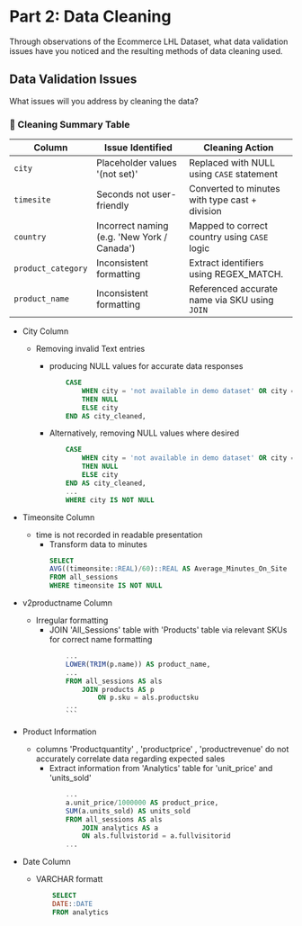 # Part 2: Data Cleaning

Through observations of the Ecommerce LHL Dataset, what data validation issues have you noticed and the resulting methods of data cleaning used. 


## Data Validation Issues

What issues will you address by cleaning the data?

### 🧹 Cleaning Summary Table

| Column            | Issue Identified                              | Cleaning Action 
|-------------------|-----------------------------------------------|------------------------------------------------|
| `city`            | Placeholder values '(not set)'                | Replaced with NULL using `CASE` statement      |
| `timesite`        | Seconds not user-friendly                     | Converted to minutes with type cast + division |
| `country`         | Incorrect naming (e.g. 'New York / Canada')   | Mapped to correct country using `CASE` logic   |
| `product_category`| Inconsistent formatting                       | Extract identifiers using REGEX_MATCH.         |
| `product_name`    | Inconsistent formatting                       | Referenced accurate name via SKU using `JOIN`  |
 
- City Column
	- Removing invalid Text entries
		- producing NULL values for accurate data responses
			``` sql
				CASE
					WHEN city = 'not available in demo dataset' OR city = '(not set)'
					THEN NULL
					ELSE city
				END AS city_cleaned,
			```

		- Alternatively, removing NULL values where desired
			``` sql
				CASE
					WHEN city = 'not available in demo dataset' OR city = '(not set)'
					THEN NULL
					ELSE city
				END AS city_cleaned,
				...
				WHERE city IS NOT NULL
			```

- Timeonsite Column
	- time is not recorded in readable presentation
		- Transform data to minutes
			``` sql
			SELECT
			AVG((timeonsite::REAL)/60)::REAL AS Average_Minutes_On_Site
			FROM all_sessions
			WHERE timeonsite IS NOT NULL
			```

- v2productname Column
	- Irregular formatting
		- JOIN 'All_Sessions' table with 'Products' table via relevant SKUs for correct name formatting
			``` sql
				...
				LOWER(TRIM(p.name)) AS product_name,
				...
				FROM all_sessions AS als
					JOIN products AS p
						ON p.sku = als.productsku
				...
				```
- Product Information
	- columns 'Productquantity' , 'productprice' , 'productrevenue' do not accurately correlate data regarding expected sales
		- Extract information from 'Analytics' table for 'unit_price' and 'units_sold'
			``` sql
				...
				a.unit_price/1000000 AS product_price,
				SUM(a.units_sold) AS units_sold
				FROM all_sessions AS als
					JOIN analytics AS a
					ON als.fullvistorid = a.fullvisitorid 
				...
			```
- Date Column
	- VARCHAR formatt
		``` sql 
			SELECT 
			DATE::DATE
			FROM analytics
		```



